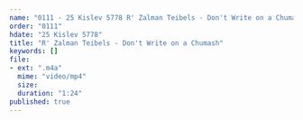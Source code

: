 ```yaml
---
name: "0111 - 25 Kislev 5778 R' Zalman Teibels - Don't Write on a Chumash"
order: "0111"
hdate: "25 Kislev 5778"
title: "R' Zalman Teibels - Don't Write on a Chumash"
keywords: []
file:
- ext: ".m4a"
  mime: "video/mp4"
  size: 
  duration: "1:24"
published: true
---
```


